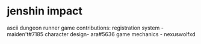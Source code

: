 # jenshin impact
 ascii dungeon runner game
 contributions:
registration system - maiden't#7185
character design- ara#5636
game mechanics - nexuswolfxd

